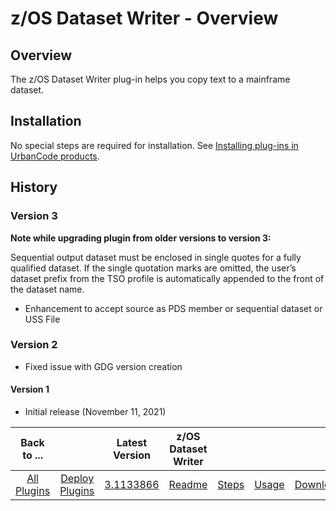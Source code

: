 
# z/OS Dataset Writer - Overview

## Overview

The z/OS Dataset Writer plug-in helps you copy text to a mainframe dataset.


## Installation

No special steps are required for installation. See [Installing plug-ins in UrbanCode products](https://community.ibm.com/community/user/wasdevops/blogs/laurel-dickson-bull1/2022/06/13/install-plugins).


## History

### Version 3

**Note while upgrading plugin from older versions to version 3:**

Sequential output dataset must be enclosed in single quotes for a fully qualified dataset. If the single quotation marks are omitted, the user’s dataset prefix from the TSO profile is automatically appended to the front of the dataset name.

* Enhancement to accept source as PDS member or sequential dataset or USS File

### Version 2

* Fixed issue with GDG version creation

#### Version 1

* Initial release (November 11, 2021)

|Back to ...||Latest Version|z/OS Dataset Writer ||||
| :---: | :---: | :---: | :---: | :---: | :---: | :---: |
|[All Plugins](../../index.md)|[Deploy Plugins](../README.md)|[3.1133866](https://github.com/UrbanCode/IBM-UCD-PLUGINS/raw/main/files/zos-dataset-writer/ucd-plugins-zos-dataset-writer-3.1133866.zip)|[Readme](README.md)|[Steps](steps.md)|[Usage](usage.md)|[Downloads](downloads.md)|
